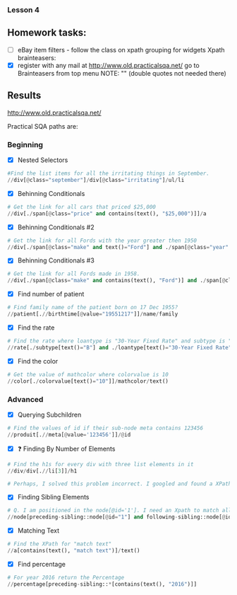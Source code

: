 ### Lesson 4

## Homework tasks:

- [ ] eBay item filters - follow the class on xpath grouping for widgets
      Xpath brainteasers:
- [x] register with any mail at http://www.old.practicalsqa.net/
      go to Brainteasers from top menu
      NOTE: "" (double quotes not needed there)

## Results

http://www.old.practicalsqa.net/

Practical SQA paths are:

### Beginning

- [x] Nested Selectors

```py
#Find the list items for all the irritating things in September.
//div[@class="september"]/div[@class="irritating"]/ul/li
```

- [x] Behinning Conditionals

```py
# Get the link for all cars that priced $25,000
//div[./span[@class="price" and contains(text(), "$25,000")]]/a
```

- [x] Behinning Conditionals #2

```py
# Get the link for all Fords with the year greater then 1950
//div[./span[@class="make" and text()="Ford"] and ./span[@class="year" and text() > 1950]]/a
```

- [x] Behinning Conditionals #3

```py
# Get the link for all Fords made in 1958.
//div[./span[@class="make" and contains(text(), "Ford")] and ./span[@class="year" and text()="1958"]]/a
```

- [x] Find number of patient

```py
# Find family name of the patient born on 17 Dec 1955?
//patient[.//birthtime[@value="19551217"]]/name/family
```

- [x] Find the rate

```py
# Find the rate where loantype is "30-Year Fixed Rate" and subtype is "B"
//rate[./subtype[text()="B"] and ./loantype[text()="30-Year Fixed Rate"]]
```

- [x] Find the color

```py
# Get the value of mathcolor where colorvalue is 10
//color[./colorvalue[text()="10"]]/mathcolor/text()
```

### Advanced

- [x] Querying Subchildren

```py
# Find the values of id if their sub-node meta contains 123456
//produit[.//meta[@value='123456']]/@id
```

- [x] :question: Finding By Number of Elements

```py
# Find the h1s for every div with three list elements in it
//div/div[.//li[3]]/h1

# Perhaps, I solved this problem incorrect. I googled and found a XPath function as "count()" returns a count of elements. However I didn't find the way to use it. I solved a problem use more devious way. My logic were: if the list don't have 3rd element it wouldn't show up. Could you say is it correct or not? Or I should find a way to use the "count()" function?
```

- [x] Finding Sibling Elements

```py
# Q. I am positioned in the node[@id='1']. I need an Xpath to match all the elements until the next not empty node (here node[@id='2'])
//node[preceding-sibling::node[@id="1"] and following-sibling::node[@id="2"]]
```

- [x] Matching Text

```py
# Find the XPath for "match text"
//a[contains(text(), "match text")]/text()
```

- [x] Find percentage

```py
# For year 2016 return the Percentage
//percentage[preceding-sibling::*[contains(text(), "2016")]]
```

